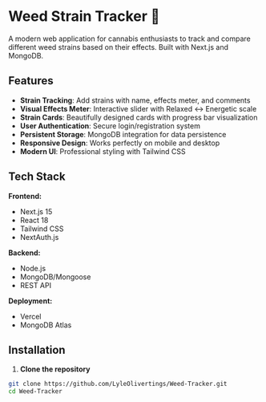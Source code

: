 # Weed Strain Tracker 🌿

A modern web application for cannabis enthusiasts to track and compare different weed strains based on their effects. Built with Next.js and MongoDB.


## Features

- **Strain Tracking**: Add strains with name, effects meter, and comments
- **Visual Effects Meter**: Interactive slider with Relaxed ↔ Energetic scale
- **Strain Cards**: Beautifully designed cards with progress bar visualization
- **User Authentication**: Secure login/registration system
- **Persistent Storage**: MongoDB integration for data persistence
- **Responsive Design**: Works perfectly on mobile and desktop
- **Modern UI**: Professional styling with Tailwind CSS

## Tech Stack

**Frontend:**
- Next.js 15
- React 18
- Tailwind CSS
- NextAuth.js

**Backend:**
- Node.js
- MongoDB/Mongoose
- REST API

**Deployment:**
- Vercel
- MongoDB Atlas

## Installation

1. **Clone the repository**
```bash
git clone https://github.com/LyleOlivertings/Weed-Tracker.git
cd Weed-Tracker